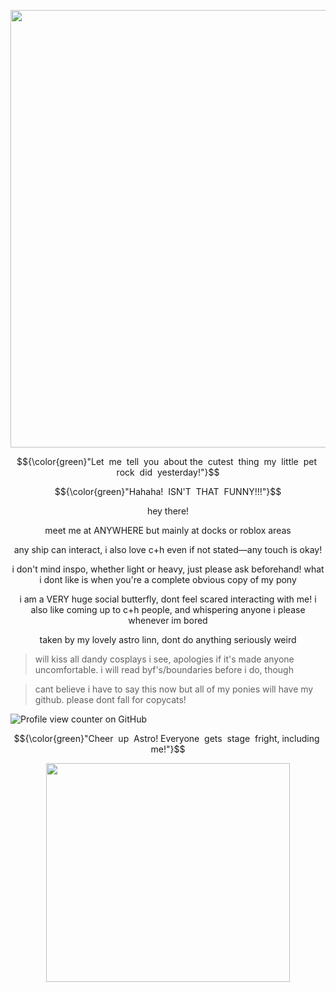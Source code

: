 <p align="center">
  <img width="590" height="700" src="https://github.com/user-attachments/assets/f167bf93-3e08-4186-8b88-87f4b55e1a0f" />
</p>

$${\color{green}"Let ‎ me ‎ tell ‎ you ‎ about ‎ the ‎ cutest ‎ thing ‎ my ‎ little ‎ pet ‎ rock ‎ did ‎ yesterday!"}$$

$${\color{green}"Hahaha! ‎ ISN'T ‎ THAT ‎ FUNNY!!!"}$$


<p align="center"> hey there!

<p align="center"> meet me at ANYWHERE but mainly at docks or roblox areas

<p align="center "> any ship can interact, i also love c+h even if not stated—any touch is okay! 

<p align="center"> i don't mind inspo, whether light or heavy, just please ask beforehand! what i dont like is when you're a complete obvious copy of my pony

<p align="center"> i am a VERY huge social butterfly, dont feel scared interacting with me! i also like coming up to c+h people, and whispering anyone i please whenever im bored

<p align="center"> taken by my lovely astro linn, dont do anything seriously weird

>will kiss all dandy cosplays i see, apologies if it's made anyone uncomfortable. i will read byf's/boundaries before i do, though

>cant believe i have to say this now but all of my ponies will have my github. please dont fall for copycats!

![Profile view counter on GitHub](https://komarev.com/ghpvc/?username=spring-fever)

$${\color{green}"Cheer ‎ up ‎ Astro!‎  Everyone ‎ gets ‎ stage ‎ fright,‎  including ‎ me!"}$$

<p align="center">
  <img width="390" height="350" src="https://cdn.discordapp.com/attachments/1357628531089084496/1401919971969335316/Untitled_Artwork.png?ex=68920737&is=6890b5b7&hm=fde4e6fc301477a0a8f690ec30c59753a4e23e6004a40b35ea4f791a1409aa59&&">
</p>


